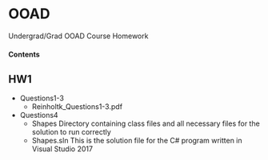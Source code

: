 # OOAD
Undergrad/Grad OOAD Course Homework

#### Contents 
**HW1**
---- 
* Questions1-3
  * Reinholtk_Questions1-3.pdf
* Questions4
  * Shapes   Directory containing class files and all necessary files for the solution to run correctly
  * Shapes.sln   This is the solution file for the C# program written in Visual Studio 2017  


